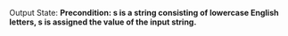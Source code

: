 Output State: **Precondition: s is a string consisting of lowercase English letters, s is assigned the value of the input string.**